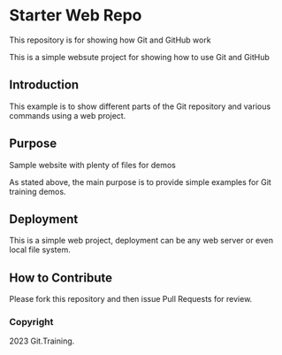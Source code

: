 # Starter Web Repo

This repository is for showing how Git and GitHub work

This is a simple websute project for showing how to use Git and GitHub

## Introduction

This example is to show different parts of the Git repository and various commands using a web project.

## Purpose

Sample website with plenty of files for demos

As stated above, the main purpose is to provide simple examples for Git training demos.

## Deployment

This is a simple web project, deployment can be any web server or even local file system.

## How to Contribute

Please fork this repository and then issue Pull Requests for review.

### Copyright

2023 Git.Training.